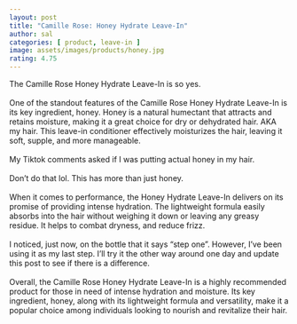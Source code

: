 ```yaml
---
layout: post
title: "Camille Rose: Honey Hydrate Leave-In"
author: sal
categories: [ product, leave-in ]
image: assets/images/products/honey.jpg
rating: 4.75
---
```

The Camille Rose Honey Hydrate Leave-In is so yes.<br><br>
One of the standout features of the Camille Rose Honey Hydrate Leave-In is its key ingredient, honey. Honey is a natural humectant that attracts and retains moisture, making it a great choice for dry or dehydrated hair. AKA my hair. This leave-in conditioner effectively moisturizes the hair, leaving it soft, supple, and more manageable.<br><br>
My Tiktok comments asked if I was putting actual honey in my hair.<br><br>Don’t do that lol. This has more than just honey.<br><br>
When it comes to performance, the Honey Hydrate Leave-In delivers on its promise of providing intense hydration. The lightweight formula easily absorbs into the hair without weighing it down or leaving any greasy residue. It helps to combat dryness, and reduce frizz.<br><br>
I noticed, just now, on the bottle that it says “step one”. However, I’ve been using it as my last step. I’ll try it the other way around one day and update this post to see if there is a difference.<br><br>
Overall, the Camille Rose Honey Hydrate Leave-In is a highly recommended product for those in need of intense hydration and moisture. Its key ingredient, honey, along with its lightweight formula and versatility, make it a popular choice among individuals looking to nourish and revitalize their hair.
